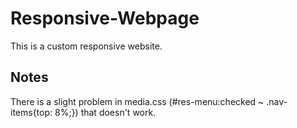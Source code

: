 # Responsive-Webpage

This is a custom responsive website.

## Notes
There is a slight problem in media.css (#res-menu:checked ~ .nav-items{top: 8%;}) that doesn't work.
